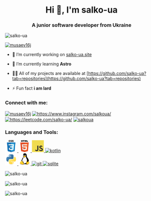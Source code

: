 <h1 align="center">Hi 👋, I'm salko-ua</h1>
<h3 align="center">A junior software developer from Ukraine</h3>

<p align="left"> <img src="https://komarev.com/ghpvc/?username=salko-ua&label=Profile%20views&color=0e75b6&style=flat" alt="salko-ua" /> </p>

<p align="left"> <a href="https://twitter.com/musaev16j" target="blank"><img src="https://img.shields.io/twitter/follow/musaev16j?logo=twitter&style=for-the-badge" alt="musaev16j" /></a> </p>

- 🔭 I’m currently working on [salko-ua.site](https://github.com/salko-ua/salko-ua.site)

- 🌱 I’m currently learning **Astro**

- 👨‍💻 All of my projects are available at [https://github.com/salko-ua?tab=repositories](https://github.com/salko-ua?tab=repositories)

- ⚡ Fun fact **i am lard**

<h3 align="left">Connect with me:</h3>
<p align="left">
<a href="https://twitter.com/musaev16j" target="blank"><img align="center" src="https://raw.githubusercontent.com/rahuldkjain/github-profile-readme-generator/master/src/images/icons/Social/twitter.svg" alt="musaev16j" height="30" width="40" /></a>
<a href="https://www.instagram.com/salkoua/" target="blank"><img align="center" src="https://raw.githubusercontent.com/rahuldkjain/github-profile-readme-generator/master/src/images/icons/Social/instagram.svg" alt="https://www.instagram.com/salkoua/" height="30" width="40" /></a>
<a href="https://leetcode.com/salko-ua/" target="blank"><img align="center" src="https://raw.githubusercontent.com/rahuldkjain/github-profile-readme-generator/master/src/images/icons/Social/leet-code.svg" alt="https://leetcode.com/salko-ua/" height="30" width="40" /></a>
<a href="https://discord.gg/#6198" target="blank"><img align="center" src="https://raw.githubusercontent.com/rahuldkjain/github-profile-readme-generator/master/src/images/icons/Social/discord.svg" alt="salkoua" height="30" width="40" /></a>
</p>

<h3 align="left">Languages and Tools:</h3>
<p align="left"> 
<a href="https://www.w3schools.com/css/" target="_blank" rel="noreferrer"> 
  <img src="https://raw.githubusercontent.com/devicons/devicon/master/icons/css3/css3-original-wordmark.svg" alt="css3" width="40" height="40"/> 
</a> 
<a href="https://www.w3.org/html/" target="_blank" rel="noreferrer"> 
  <img src="https://raw.githubusercontent.com/devicons/devicon/master/icons/html5/html5-original-wordmark.svg" alt="html5" width="40" height="40"/> 
</a> 
<a href="https://developer.mozilla.org/en-US/docs/Web/JavaScript" target="_blank" rel="noreferrer"> 
  <img src="https://raw.githubusercontent.com/devicons/devicon/master/icons/javascript/javascript-original.svg" alt="javascript" width="40" height="40"/> 
</a>
<a href="https://kotlinlang.org" target="_blank" rel="noreferrer"> 
  <img src="https://www.vectorlogo.zone/logos/kotlinlang/kotlinlang-icon.svg" alt="kotlin" width="40" height="40"/> 
</a> 
<br>
<a href="https://www.python.org" target="_blank" rel="noreferrer"> 
  <img src="https://raw.githubusercontent.com/devicons/devicon/master/icons/python/python-original.svg" alt="python" width="40" height="40"/> 
</a>
<a href="https://www.linux.org/" target="_blank" rel="noreferrer"> 
  <img src="https://raw.githubusercontent.com/devicons/devicon/master/icons/linux/linux-original.svg" alt="linux" width="40" height="40"/> 
</a> 
<a href="https://git-scm.com/" target="_blank" rel="noreferrer"> 
  <img src="https://www.vectorlogo.zone/logos/git-scm/git-scm-icon.svg" alt="git" width="40" height="40"/> 
</a>
<a href="https://www.sqlite.org/" target="_blank" rel="noreferrer"> 
  <img src="https://www.vectorlogo.zone/logos/sqlite/sqlite-icon.svg" alt="sqlite" width="40" height="40"/> 
</a> 
</p>


<p><img hight=200 width=400 align="center" src="https://github-readme-stats.vercel.app/api?username=salko-ua&show_icons=true&locale=en" alt="salko-ua" /></p>
<p><img hight=400 width=400 align="center" src="https://github-readme-streak-stats.herokuapp.com/?user=salko-ua&" alt="salko-ua" /></p>
<p><img hight=200 width=400 align="center" src="https://github-readme-stats.vercel.app/api/top-langs?username=salko-ua&show_icons=true&locale=en&layout=compact" alt="salko-ua" /></p>

